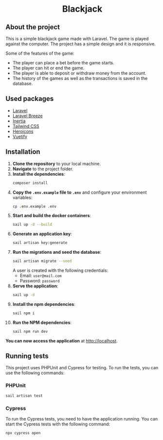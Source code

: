 # <p align="center">Blackjack</p>


## About the project

This is a simple blackjack game made with Laravel. The game is played against the computer. The project has a simple design and it is responsive.

Some of the features of the game:
- The player can place a bet before the game starts.
- The player can hit or end the game.
- The player is able to deposit or withdraw money from the account.
- The history of the games as well as the transactions is saved in the database.

## Used packages

- [Laravel](https://laravel.com/)
- [Laravel Breeze](https://laravel.com/docs/8.x/starter-kits#laravel-breeze)
- [Inertia](https://inertiajs.com/)
- [Tailwind CSS](https://tailwindcss.com/)
- [Heroicons](https://heroicons.com/)
- [Vuetify](https://vuetifyjs.com/en/)

## Installation

1. **Clone the repository** to your local machine.
2. **Navigate** to the project folder.
3. **Install the dependencies**:
    ```bash
    composer install
    ```
4. **Copy the `.env.example` file to `.env`** and configure your environment variables:
    ```bash
    cp .env.example .env
    ```
5. **Start and build the docker containers**:
    ```bash
    sail up -d --build
    ```
6. **Generate an application key**:
    ```bash
    sail artisan key:generate
    ```
7. **Run the migrations and seed the database**:
    ```bash
    sail artisan migrate --seed
    ```
    A user is created with the following credentials:
   - Email: `user@mail.com`
   - Password: `password`
8. **Serve the application**:
    ```bash
   sail up -d
    ```
9. **Install the npm dependencies**:
    ```bash
    sail npm i
    ```
10. **Run the NPM dependencies**:
    ```bash
    sail npm run dev
    ```
    
**You can now access the application** at [http://localhost](http://localhost).

## Running tests

This project uses PHPUnit and Cypress for testing. To run the tests, you can use the following commands:

### PHPUnit
```bash
sail artisan test
```

### Cypress
To run the Cypress tests, you need to have the application running. You can start the Cypress tests with the following command:
```bash
npx cypress open
```
